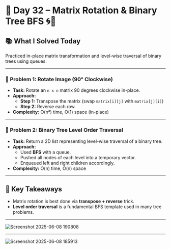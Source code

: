 # 🚀 Day 32 – Matrix Rotation & Binary Tree BFS 🌀🌲

## 📚 What I Solved Today

Practiced in-place matrix transformation and level-wise traversal of binary trees using queues.

---

### 🧠 Problem 1: Rotate Image (90° Clockwise)
- **Task:** Rotate an `n x n` matrix 90 degrees clockwise in-place.
- **Approach:**  
  - **Step 1:** Transpose the matrix (swap `matrix[i][j]` with `matrix[j][i]`)  
  - **Step 2:** Reverse each row.
- **Complexity:** O(n²) time, O(1) space (in-place)

---

### 🧠 Problem 2: Binary Tree Level Order Traversal
- **Task:** Return a 2D list representing level-wise traversal of a binary tree.
- **Approach:**  
  - Used **BFS** with a queue.  
  - Pushed all nodes of each level into a temporary vector.  
  - Enqueued left and right children accordingly.
- **Complexity:** O(n) time, O(n) space

---

## 🧠 Key Takeaways

- Matrix rotation is best done via **transpose + reverse** trick.  
- **Level order traversal** is a fundamental BFS template used in many tree problems.

---
![Screenshot 2025-06-08 190808](https://github.com/user-attachments/assets/4e26856a-963e-4545-94a7-5aa3b739facf)

---
![Screenshot 2025-06-08 185913](https://github.com/user-attachments/assets/8b3739da-c1eb-42f8-8ec2-4165fc78af40)

